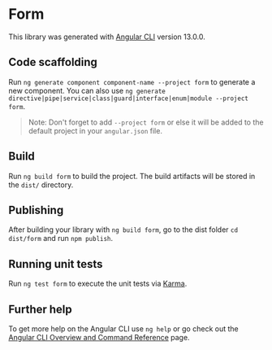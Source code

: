 # Form

This library was generated with [Angular CLI](https://github.com/angular/angular-cli) version 13.0.0.

## Code scaffolding

Run `ng generate component component-name --project form` to generate a new component. You can also use `ng generate directive|pipe|service|class|guard|interface|enum|module --project form`.
> Note: Don't forget to add `--project form` or else it will be added to the default project in your `angular.json` file. 

## Build

Run `ng build form` to build the project. The build artifacts will be stored in the `dist/` directory.

## Publishing

After building your library with `ng build form`, go to the dist folder `cd dist/form` and run `npm publish`.

## Running unit tests

Run `ng test form` to execute the unit tests via [Karma](https://karma-runner.github.io).

## Further help

To get more help on the Angular CLI use `ng help` or go check out the [Angular CLI Overview and Command Reference](https://angular.io/cli) page.
